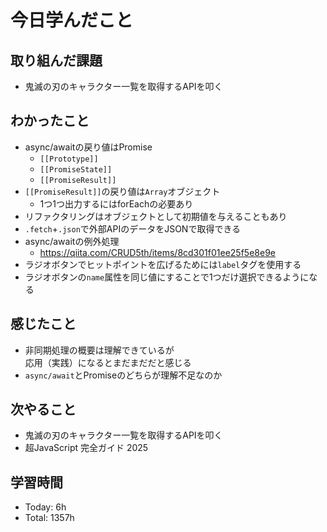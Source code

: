 # 今日学んだこと
## 取り組んだ課題
- 鬼滅の刃のキャラクター一覧を取得するAPIを叩く
## わかったこと
- async/awaitの戻り値はPromise
    - `[[Prototype]]`
    - `[[PromiseState]]`
    - `[[PromiseResult]]`
- `[[PromiseResult]]`の戻り値は`Array`オブジェクト
    - 1つ1つ出力するにはforEachの必要あり
- リファクタリングはオブジェクトとして初期値を与えることもあり
- `.fetch`+`.json`で外部APIのデータをJSONで取得できる
- async/awaitの例外処理
    - https://qiita.com/CRUD5th/items/8cd301f01ee25f5e8e9e
- ラジオボタンでヒットポイントを広げるためには`label`タグを使用する
- ラジオボタンの`name`属性を同じ値にすることで1つだけ選択できるようになる
## 感じたこと
- 非同期処理の概要は理解できているが<br>応用（実践）になるとまだまだだと感じる
- `async/await`とPromiseのどちらが理解不足なのか
## 次やること
- 鬼滅の刃のキャラクター一覧を取得するAPIを叩く
- 超JavaScript 完全ガイド 2025
## 学習時間
- Today: 6h
- Total: 1357h